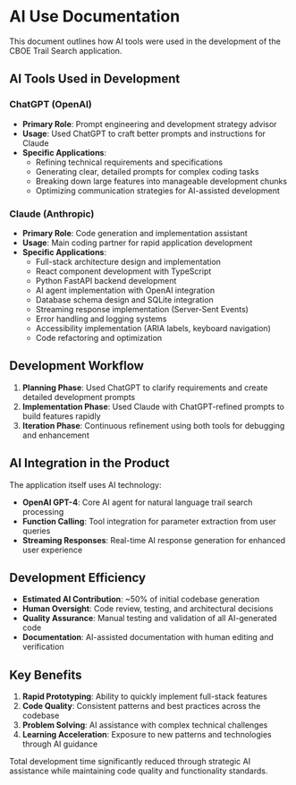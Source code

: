# AI Use Documentation

This document outlines how AI tools were used in the development of the CBOE Trail Search application.

## AI Tools Used in Development

### ChatGPT (OpenAI)
- **Primary Role**: Prompt engineering and development strategy advisor
- **Usage**: Used ChatGPT to craft better prompts and instructions for Claude
- **Specific Applications**:
  - Refining technical requirements and specifications
  - Generating clear, detailed prompts for complex coding tasks
  - Breaking down large features into manageable development chunks
  - Optimizing communication strategies for AI-assisted development

### Claude (Anthropic)
- **Primary Role**: Code generation and implementation assistant
- **Usage**: Main coding partner for rapid application development
- **Specific Applications**:
  - Full-stack architecture design and implementation
  - React component development with TypeScript
  - Python FastAPI backend development
  - AI agent implementation with OpenAI integration
  - Database schema design and SQLite integration
  - Streaming response implementation (Server-Sent Events)
  - Error handling and logging systems
  - Accessibility implementation (ARIA labels, keyboard navigation)
  - Code refactoring and optimization

## Development Workflow

1. **Planning Phase**: Used ChatGPT to clarify requirements and create detailed development prompts
2. **Implementation Phase**: Used Claude with ChatGPT-refined prompts to build features rapidly
3. **Iteration Phase**: Continuous refinement using both tools for debugging and enhancement

## AI Integration in the Product

The application itself uses AI technology:
- **OpenAI GPT-4**: Core AI agent for natural language trail search processing
- **Function Calling**: Tool integration for parameter extraction from user queries
- **Streaming Responses**: Real-time AI response generation for enhanced user experience

## Development Efficiency

- **Estimated AI Contribution**: ~50% of initial codebase generation
- **Human Oversight**: Code review, testing, and architectural decisions
- **Quality Assurance**: Manual testing and validation of all AI-generated code
- **Documentation**: AI-assisted documentation with human editing and verification

## Key Benefits

1. **Rapid Prototyping**: Ability to quickly implement full-stack features
2. **Code Quality**: Consistent patterns and best practices across the codebase
3. **Problem Solving**: AI assistance with complex technical challenges
4. **Learning Acceleration**: Exposure to new patterns and technologies through AI guidance

Total development time significantly reduced through strategic AI assistance while maintaining code quality and functionality standards.
